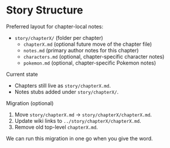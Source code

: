 # Story Structure

Preferred layout for chapter-local notes:

- `story/chapterX/` (folder per chapter)
  - `chapterX.md` (optional future move of the chapter file)
  - `notes.md` (primary author notes for this chapter)
  - `characters.md` (optional, chapter-specific character notes)
  - `pokemon.md` (optional, chapter-specific Pokemon notes)

Current state
- Chapters still live as `story/chapterX.md`.
- Notes stubs added under `story/chapterX/`.

Migration (optional)
1) Move `story/chapterX.md` → `story/chapterX/chapterX.md`.
2) Update wiki links to `../story/chapterX/chapterX.md`.
3) Remove old top-level `chapterX.md`.

We can run this migration in one go when you give the word.
